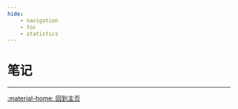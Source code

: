 ```yaml
---
hide:
    - navigation
    - toc
    - statistics
---
```

# 笔记

---

[:material-home: 回到主页](../../index.md)